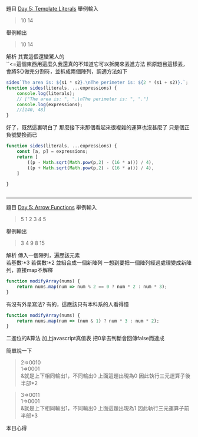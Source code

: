 題目
[Day 5: Template Literals](https://www.hackerrank.com/challenges/js10-template-literals/problem)
舉例輸入
>10
14

舉例輸出
>10
14

解析
其實這個還蠻驚人的  
``<=這個東西用這麼久我還真的不知道它可以拆開來丟進方法
照原題目這樣丟，會將${}做完分割符，並拆成兩個陣列，調適方法如下
```js
sides`The area is: ${s1 * s2}.\nThe perimeter is: ${2 * (s1 + s2)}.`;
function sides(literals, ...expressions) {
    console.log(literals);
    // ["The area is: ", ".\nThe perimeter is: ", "."]
    console.log(expressions);
    //[140, 48]
}
```
好了，既然這裏明白了
那麼接下來那個看起來很複雜的運算也沒甚麼了
只是個正負號變換而已

```js
function sides(literals, ...expressions) {
    const [a, p] = expressions;
    return [
        ((p - Math.sqrt(Math.pow(p,2) - (16 * a))) / 4),
        ((p + Math.sqrt(Math.pow(p,2) - (16 * a))) / 4),
    ]
    
}
 
```

---

題目
[Day 5: Arrow Functions](https://www.hackerrank.com/challenges/js10-arrows/problem)
舉例輸入
>5
1 2 3 4 5

舉例輸出
>3 4 9 8 15

解析
傳入一個陣列，遍歷該元素  
若基數:*3
若偶數:*2
並組合成一個新陣列
一想到要把一個陣列經過處理變成新陣列，直接map不解釋


```js
function modifyArray(nums) {
    return nums.map(num => num % 2 == 0 ? num * 2 : num * 3);
}
```
有沒有外星寫法?
有的，這應該只有本科系的人看得懂

```js
function modifyArray(nums) {
    return nums.map(num => (num & 1) ? num * 3 : num * 2);
}
```
二進位的&算法
加上javascript真值表
把0拿去判斷會回傳false而達成

簡單說一下 

>2=>0010  
1=>0001  
&就是上下相同輸出1，不同輸出0
上面這題出現為0 因此執行三元運算子後半部*2  

>3=>0011  
1=>0001  
&就是上下相同輸出1，不同輸出0
上面這題出現為1 因此執行三元運算子前半部*3


本日心得


 
